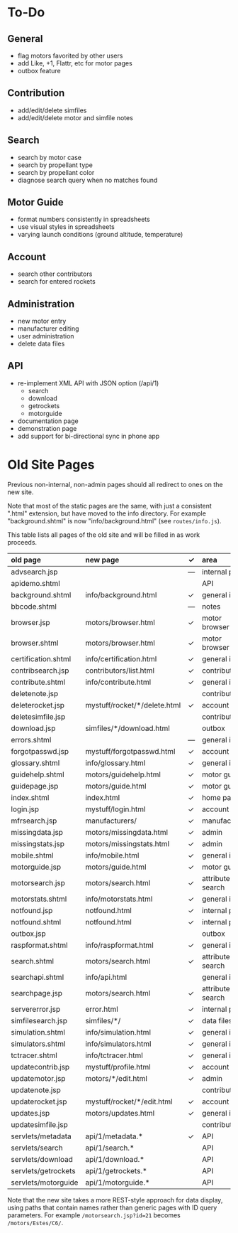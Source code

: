 # To-Do

## General

 * flag motors favorited by other users
 * add Like, +1, Flattr, etc for motor pages
 * outbox feature

## Contribution

 * add/edit/delete simfiles
 * add/edit/delete motor and simfile notes

## Search

 * search by motor case
 * search by propellant type
 * search by propellant color
 * diagnose search query when no matches found

## Motor Guide

 * format numbers consistently in spreadsheets
 * use visual styles in spreadsheets
 * varying launch conditions (ground altitude, temperature)

## Account

 * search other contributors
 * search for entered rockets

## Administration

 * new motor entry
 * manufacturer editing
 * user administration
 * delete data files

## API

 * re-implement XML API with JSON option (/api/1)
   * search
   * download
   * getrockets
   * motorguide
 * documentation page
 * demonstration page
 * add support for bi-directional sync in phone app

# Old Site Pages

Previous non-internal, non-admin pages should all redirect to ones on the new site.

Note that most of the static pages are the same, with just a consistent ".html" extension,
but have moved to the info directory.
For example "background.shtml" is now "info/background.html" (see `routes/info.js`).

This table lists all pages of the old site and will be filled in as work proceeds.

| old page            | new page                     | ✓ | area |
|:--------------------|:-----------------------------|---|:------|
| advsearch.jsp       |                              | — | internal page |
| apidemo.shtml       |                              |   | API |
| background.shtml    | info/background.html         | ✓ | general info |
| bbcode.shtml        |                              | — | notes |
| browser.jsp         | motors/browser.html          | ✓ | motor browser |
| browser.shtml       | motors/browser.html          | ✓ | motor browser |
| certification.shtml | info/certification.html      | ✓ | general info |
| contribsearch.jsp   | contributors/list.html       | ✓ | contribution |
| contribute.shtml    | info/contribute.html         | ✓ | general info |
| deletenote.jsp      |                              |   | contribution |
| deleterocket.jsp    | mystuff/rocket/*/delete.html | ✓ | account |
| deletesimfile.jsp   |                              |   | contribution |
| download.jsp        | simfiles/*/download.html     |   | outbox |
| errors.shtml        |                              | — | general info |
| forgotpasswd.jsp    | mystuff/forgotpasswd.html    | ✓ | account |
| glossary.shtml      | info/glossary.html           | ✓ | general info |
| guidehelp.shtml     | motors/guidehelp.html        | ✓ | motor guide |
| guidepage.jsp       | motors/guide.html            | ✓ | motor guide |
| index.shtml         | index.html                   | ✓ | home page |
| login.jsp           | mystuff/login.html           | ✓ | account |
| mfrsearch.jsp       | manufacturers/               | ✓ | manufacturers |
| missingdata.jsp     | motors/missingdata.html      | ✓ | admin |
| missingstats.jsp    | motors/missingstats.html     | ✓ | admin |
| mobile.shtml        | info/mobile.html             | ✓ | general info |
| motorguide.jsp      | motors/guide.html            | ✓ | motor guide |
| motorsearch.jsp     | motors/search.html           | ✓ | attribute search |
| motorstats.shtml    | info/motorstats.html         | ✓ | general info |
| notfound.jsp        | notfound.html                | ✓ | internal page |
| notfound.shtml      | notfound.html                | ✓ | internal page |
| outbox.jsp          |                              |   | outbox |
| raspformat.shtml    | info/raspformat.html         | ✓ | general info |
| search.shtml        | motors/search.html           | ✓ | attribute search |
| searchapi.shtml     | info/api.html                |   | general info |
| searchpage.jsp      | motors/search.html           | ✓ | attribute search |
| servererror.jsp     | error.html                   | ✓ | internal page |
| simfilesearch.jsp   | simfiles/*/                  | ✓ | data files |
| simulation.shtml    | info/simulation.html         | ✓ | general info |
| simulators.shtml    | info/simulators.html         | ✓ | general info |
| tctracer.shtml      | info/tctracer.html           | ✓ | general info |
| updatecontrib.jsp   | mystuff/profile.html         | ✓ | account |
| updatemotor.jsp     | motors/*/edit.html           | ✓ | admin |
| updatenote.jsp      |                              |   | contribution |
| updaterocket.jsp    | mystuff/rocket/*/edit.html   | ✓ | account |
| updates.jsp         | motors/updates.html          | ✓ | general info |
| updatesimfile.jsp   |                              |   | contribution |
| servlets/metadata   | api/1/metadata.*             | ✓ | API |
| servlets/search     | api/1/search.*               |   | API |
| servlets/download   | api/1/download.*             |   | API |
| servlets/getrockets | api/1/getrockets.*           |   | API |
| servlets/motorguide | api/1/motorguide.*           |   | API |

Note that the new site takes a more REST-style approach for data display, using paths
that contain names rather than generic pages with ID query parameters.
For example `/motorsearch.jsp?id=21` becomes `/motors/Estes/C6/`.
